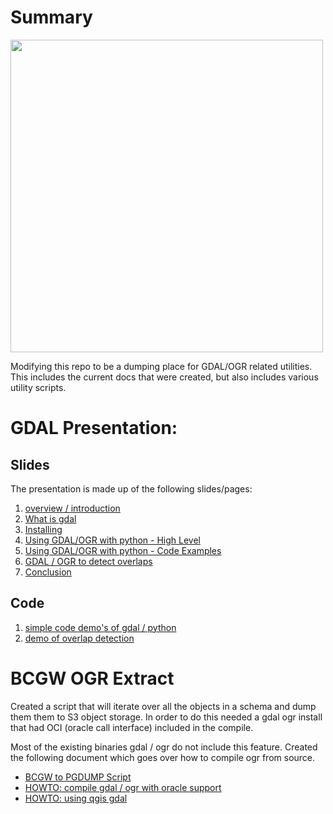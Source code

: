 # Summary
<IMG src="https://lh3.googleusercontent.com/ba9_EKHsn5_4Zglj-__D4u_85bGIpeKNxXRFKyJSzwrLGKoq7it2qBwup9M5-anpv5oQzMRLJalhITN9Ia0ew0e4koWhkdKb2lTO-D80T3_OvCL61IApxGFPcZuw4ShSQp0-zu7_ltJGoip95bka_lkfMaLWt2gaxjYZQWNnQ9d6NDsi1dxPf3Rz7faQBPlj9qW8CmIDKEeE3T1A_Y1imEnMT6tef125y9er0SvLUXi1Q6zzvGv9Z5l3gHG03Jqa70t8jKJ6mFiW8aoUSh2pF_OjriZfVSeM2W72ihFY7gIwFK1WR9zdvQHshYImcSAhEPVa6Vhzc3vf6mdG_Mx45juScIenshXYq3q_UFlvfjTD9EWnaP2UnD44GVvA89ndXwNsPSf4qxRvHJ_Ag_lecW-xkH9BDR6Oo24TtyYNhMnn_edfZSEIEXFHxJH1jzbcVXrLoMtepYhWzwhrXpFRpGRkAzzhMYCLEIMhkc7pmYD2OlBnJprKPJHYBAvVwYKpnUoMyXd4tpAJXfB9EMyA2wgvpmjtiaoe4f-l428QQvoINQBfZe8TtzhKBI0OnRMv0Fm-wbS0oAfxv4-onTFTGAtWKLSxxlFdzbA5BLpQQ9r3T3qjR8IpQ095MnU7HczV3-LFaYRf-7LokNh16ckXpfc3em0PYu1r-oyA6m1UVnwTP4gC5Iynut_gBMtH0LImFC9vasFm2tcjOuxnJOU7H7CWhqL1kMJ0lpem6T3M07ENQZbs=w1842-h1036-no" width=500>

Modifying this repo to be a dumping place for GDAL/OGR related utilities.  This
includes the current docs that were created, but also includes various utility 
scripts.

# GDAL Presentation:

## Slides

The presentation is made up of the following slides/pages:

1. [overview / introduction](docs/intro_gdal_pres/presentation_start_1.md)
1. [What is gdal](docs/intro_gdal_pres/gdal_overview_2.md)
1. [Installing](docs/intro_gdal_pres/installing_3.md)
1. [Using GDAL/OGR with python - High Level](docs/intro_gdal_pres/gdal_python_4.md)
1. [Using GDAL/OGR with python - Code Examples](docs/intro_gdal_pres/gdal_python_code_demo_5.md)
1. [GDAL / OGR to detect overlaps](docs/intro_gdal_pres/gdal_python_overlaps_6.md)
1. [Conclusion](docs/intro_gdal_pres/summary_7.md)

## Code

1. [simple code demo's of gdal / python](src/simple.py)
1. [demo of overlap detection](src/demo_overlap_detection.py)

# BCGW OGR Extract

Created a script that will iterate over all the objects in a schema and
dump them them to S3 object storage.  In order to do this needed a gdal
ogr install that had OCI (oracle call interface) included in the compile.

Most of the existing binaries gdal / ogr do not include this feature. 
Created the following document which goes over how to compile ogr from 
source.  

* [BCGW to PGDUMP Script](src/copyData.py)
* [HOWTO: compile gdal / ogr with oracle support](docs/compile_gdal/compile_gdal.md)
* [HOWTO: using qgis gdal](docs/qgis_gdal.md)
